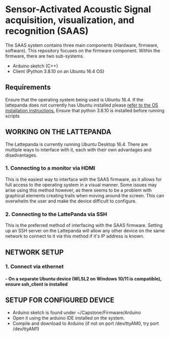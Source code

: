 # Sensor-Activated Acoustic Signal acquisition, visualization, and recognition (SAAS)
The SAAS system contains three main components (Hardware, firmware, software). This repository focuses on the firmware component.
Within the firmware, there are two sub-systems.
- Arduino sketch (C++)
- Client (Python 3.8.10 on an Ubuntu 16.4 OS)
## Requirements
Ensure that the operating system being used is Ubuntu 16.4. If the lattepanda does not currently has Ubuntu installed please [refer to the OS installation instructions.](https://docs.lattepanda.com/content/1st_edition/os/)
Ensure that python 3.8.10 is installed before running scripts

## WORKING ON THE LATTEPANDA
The Lattepanda is currently running Ubuntu Desktop 16.4. There are multiple ways to interface with it, each with their own advantages and disadvantages.
### 1. Connecting to a monitor via HDMI
This is the easiest way to interface with the SAAS firmware, as it allows for full access to the operating system in a visual manner. 
Some issues may arise using this method however, as there seems to be a problem with graphical elements creating trails when moving around the screen. 
This can overwhelm the user and make the device difficult to configure.
### 2. Connecting to the LattePanda via SSH
This is the preferred method of interfacing with the SAAS firmware. Setting up an SSH server on the Lattepanda will allow any other device on the same network to connect to it via this method if it's IP address is known.

## NETWORK SETUP
### 1. Connect via ethernet
#### - On a separate Ubuntu device (WLSL2 on Windows 10/11 is compatible), ensure ssh_client is installed
## SETUP FOR CONFIGURED DEVICE
- Arduino sketch is found under ~/Capstone/Firmware/Arduino
- Open it using the arduino IDE installed on the system.
- Compile and download to Arduino (if not on port /dev/ttyAM0, try port /dev/ttyAM1)

